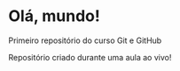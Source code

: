 # Olá, mundo!
 Primeiro repositório do curso Git e GitHub

 Repositório criado durante uma aula ao vivo!
